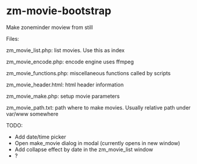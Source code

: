 # zm-movie-bootstrap

Make zoneminder moview from still

Files:

zm_movie_list.php: list movies. Use this as index

zm_movie_encode.php: encode engine uses ffmpeg

zm_movie_functions.php: miscellaneous functions called by scripts

zm_movie_header.html: html header information

zm_movie_make.php: setup movie parameters

zm_movie_path.txt: path where to make movies. Usually relative path under var/www somewhere

TODO:
- Add date/time picker
- Open make_movie dialog in modal (currently opens in new window)
- Add collapse effect by date in the zm_movie_list window
- ?
